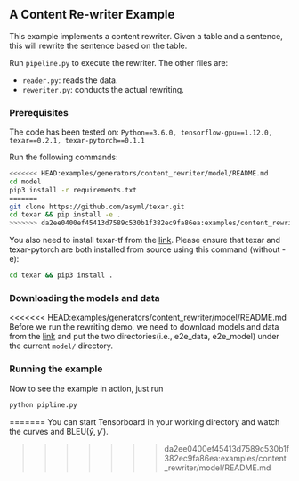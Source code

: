 ## A Content Re-writer Example

This example implements a content rewriter. Given a table and a sentence, this
will rewrite the sentence based on the table.

Run `pipeline.py` to execute the rewriter. The other files are:
 - `reader.py`: reads the data.
 - `reweriter.py`: conducts the actual rewriting.

### Prerequisites

The code has been tested on:
`Python==3.6.0, tensorflow-gpu==1.12.0, texar==0.2.1, texar-pytorch==0.1.1`

Run the following commands:

```bash
<<<<<<< HEAD:examples/generators/content_rewriter/model/README.md
cd model
pip3 install -r requirements.txt
=======
git clone https://github.com/asyml/texar.git
cd texar && pip install -e .
>>>>>>> da2ee0400ef45413d7589c530b1f382ec9fa86ea:examples/content_rewriter/model/README.md
```

You also need to install texar-tf from the [link](https://github.com/asyml/texar/archive/v0.2.1.zip). Please ensure that texar and texar-pytorch are both installed from source using this command (without -e):

```bash
cd texar && pip3 install .
```


### Downloading the models and data

<<<<<<< HEAD:examples/generators/content_rewriter/model/README.md
Before we run the rewriting demo, we need to download models and data from the [link](https://drive.google.com/drive/folders/1jNaJ_R_f89G8xbAC8iwe49Yx_Z-LXr0i?usp=sharing) and put the two directories(i.e., e2e_data, e2e_model) under the current `model/` directory.  

### Running the example

Now to see the example in action, just run

```bash
python pipline.py
```
=======
You can start Tensorboard in your working directory and watch the curves and $\textrm{BLEU}(\hat{y}, y')$.
>>>>>>> da2ee0400ef45413d7589c530b1f382ec9fa86ea:examples/content_rewriter/model/README.md
